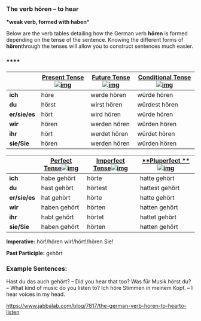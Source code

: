 ### The verb hören – to hear

**\*weak verb, formed with haben***

Below are the verb tables detailing how the German verb **hören** is formed depending on the tense of the sentence. Knowing the different forms of **hören**through the tenses will allow you to construct sentences much easier.

### ****

|               | [**Present Tense**![img](https://www.jabbalab.com/images/qm.jpg)](http://www.jabbalab.com/blog/880/how-german-verbs-work-in-the-present-tense-part-1) | [**Future Tense**![img](https://www.jabbalab.com/images/qm.jpg)](http://www.jabbalab.com/blog/1126/german-future-tense-and-how-to-use-it) | [**Conditional Tense**![img](https://www.jabbalab.com/images/qm.jpg)](http://www.jabbalab.com/blog/1160/german-conditional-tense-what-it-is-and-how-to-use-it) |
| ------------- | ---------------------------------------- | ---------------------------------------- | ---------------------------------------- |
| **ich**       | höre                                     | werde hören                              | würde hören                              |
| **du**        | hörst                                    | wirst hören                              | würdest hören                            |
| **er/sie/es** | hört                                     | wird hören                               | würde hören                              |
| **wir**       | hören                                    | werden hören                             | würden hören                             |
| **ihr**       | hört                                     | werdet hören                             | würdet hören                             |
| **sie/Sie**   | hören                                    | werden hören                             | würden hören                             |

 

|               | [Perfect Tense![img](https://www.jabbalab.com/images/qm.jpg)](http://www.jabbalab.com/blog/1011/past-tense-german-how-to-talk-about-the-past-in-german) | [**Imperfect Tense**![img](https://www.jabbalab.com/images/qm.jpg)](http://www.jabbalab.com/blog/1028/past-tense-german-the-imperfect-tense) | [**Pluperfect **![img](https://www.jabbalab.com/images/qm.jpg)](http://www.jabbalab.com/blog/1207/german-past-tense-%E2%80%93-the-pluperfect-tense) |
| ------------- | ---------------------------------------- | ---------------------------------------- | ---------------------------------------- |
| **ich**       | habe gehört                              | hörte                                    | hatte gehört                             |
| **du**        | hast gehört                              | hörtest                                  | hattest gehört                           |
| **er/sie/es** | hat gehört                               | hörte                                    | hatte gehört                             |
| **wir**       | haben gehört                             | hörten                                   | hatten gehört                            |
| **ihr**       | habt gehört                              | hörtet                                   | hattet gehört                            |
| **sie/Sie**   | haben gehört                             | hörten                                   | hatten gehört                            |

**Imperative:** hör!/hören wir!/hört!/hören Sie!

**Past Participle:** gehört

### Example Sentences:

Hast du das auch gehört? – Did you hear that too?
Was für Musik hörst du? – What kind of music do you listen to?
Ich höre Stimmen in meinem Kopf. – I hear voices in my head.



https://www.jabbalab.com/blog/7817/the-german-verb-horen-to-hearto-listen